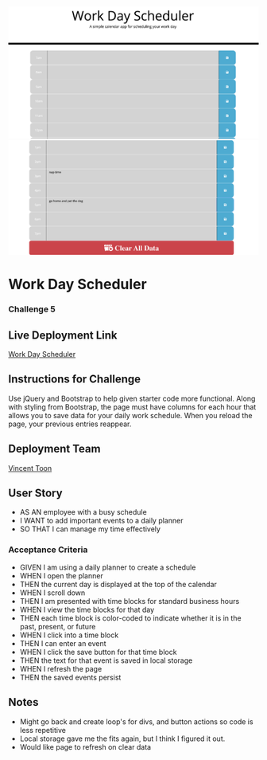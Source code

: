 ![screenshot of front page](./assets/images/top-page.jpg)
![screenshot of saved answers & clear button](./assets/images/bottom-page.jpg)

# Work Day Scheduler
### Challenge 5

## Live Deployment Link
[Work Day Scheduler](https://vincenttoon.github.io/daily-scheduler/)

## Instructions for Challenge

Use jQuery and Bootstrap to help given starter code more functional. Along with styling from Bootstrap, the page must have columns for each hour that allows you to save data for your daily work schedule. When you reload the page, your previous entries reappear. 

## Deployment Team

[Vincent Toon](https://github.com/Vincenttoon)

## User Story
- AS AN employee with a busy schedule
- I WANT to add important events to a daily planner
- SO THAT I can manage my time effectively

### Acceptance Criteria

- GIVEN I am using a daily planner to create a schedule
- WHEN I open the planner
- THEN the current day is displayed at the top of the calendar
- WHEN I scroll down
- THEN I am presented with time blocks for standard business hours
- WHEN I view the time blocks for that day
- THEN each time block is color-coded to indicate whether it is in the past, present, or future
- WHEN I click into a time block
- THEN I can enter an event
- WHEN I click the save button for that time block
- THEN the text for that event is saved in local storage
- WHEN I refresh the page
- THEN the saved events persist

## Notes
- Might go back and create loop's for divs, and button actions so code is less repetitive
- Local storage gave me the fits again, but I think I figured it out. 
- Would like page to refresh on clear data